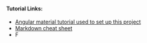 

#### Tutorial Links:
- [Angular material tutorial used to set up this project][1]
- [Markdown cheat sheet][2]
- F

[1]: https://auth0.com/blog/creating-beautiful-apps-with-angular-material/
[2]: https://github.com/adam-p/markdown-here/wiki/Markdown-Cheatsheet
